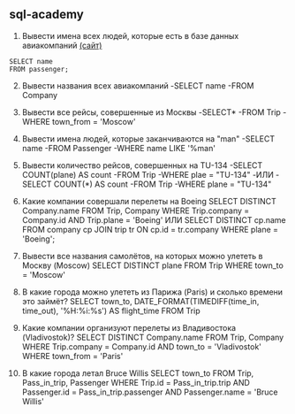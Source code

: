 ## sql-academy

1. Вывести имена всех людей, которые есть в базе данных авиакомпаний [(сайт)](https://sql-academy.org/ru/trainer/tasks/1)

```mysql
SELECT name
FROM passenger;
```

2. Вывести названия всеx авиакомпаний
-SELECT name
-FROM Company

3. Вывести все рейсы, совершенные из Москвы
-SELECT*
-FROM Trip
-WHERE town_from = 'Moscow'

4. Вывести имена людей, которые заканчиваются на "man"
-SELECT name
-FROM Passenger
-WHERE name LIKE  '%man'

5. Вывести количество рейсов, совершенных на TU-134
-SELECT COUNT(plane) AS count
-FROM Trip 
-WHERE plae = "TU-134"
-ИЛИ
-SELECT COUNT(*) AS count 
-FROM Trip 
-WHERE plane = "TU-134"

6. Какие компании совершали перелеты на Boeing
SELECT DISTINCT Company.name
FROM Trip, Company 
WHERE Trip.company = Company.id AND
Trip.plane = 'Boeing'
ИЛИ
SELECT DISTINCT cp.name
FROM company cp
         JOIN trip tr ON cp.id = tr.company
WHERE plane = 'Boeing';

7. Вывести все названия самолётов, на которых можно улететь в Москву (Moscow)
SELECT DISTINCT plane
FROM Trip
WHERE town_to = 'Moscow'

8. В какие города можно улететь из Парижа (Paris) и сколько времени это займёт?
SELECT town_to,
DATE_FORMAT(TIMEDIFF(time_in, time_out), '%H:%i:%s') AS flight_time 
FROM Trip

9. Какие компании организуют перелеты из Владивостока (Vladivostok)?
SELECT DISTINCT Company.name
FROM Trip, Company
WHERE Trip.company = Company.id AND
town_to = 'Vladivostok'
WHERE town_from = 'Paris'

14. В какие города летал Bruce Willis
SELECT town_to
FROM Trip, Pass_in_trip, Passenger
WHERE Trip.id = Pass_in_trip.trip AND
Passenger.id = Pass_in_trip.passenger AND
Passenger.name = 'Bruce Willis'
